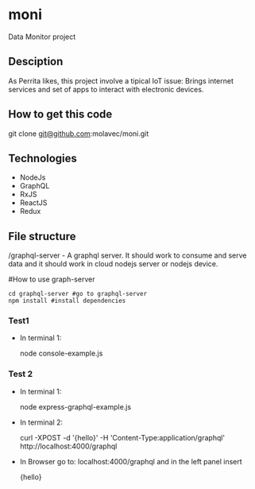 # moni
Data Monitor project

## Desciption
As Perrita likes, this project involve a tipical IoT issue:
Brings internet services and set of apps to interact with electronic devices.

## How to get this code
git clone git@github.com:molavec/moni.git

## Technologies
* NodeJs
* GraphQL
* RxJS
* ReactJS
* Redux

## File structure
 /graphql-server - A graphql server. It should work to consume and serve data
                   and it should work in cloud nodejs server or nodejs device.


#How to use graph-server

    cd graphql-server #go to graphql-server
    npm install #install dependencies

### Test1

 * In terminal 1:

      node console-example.js

### Test 2

 * In terminal 1:

     node express-graphql-example.js

 * In terminal 2:

     curl -XPOST -d '{hello}' -H 'Content-Type:application/graphql' http://localhost:4000/graphql

 * In Browser go to: localhost:4000/graphql and in the left panel insert

     {hello}
